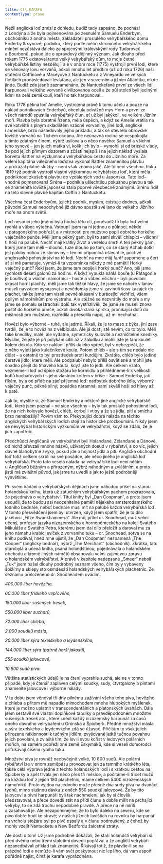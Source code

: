 ```yaml
---
title: Cl\.KARAFA
contentType: prose
---
```


<section>

Nežli anglická loď zmizí z dohledu, budiž tady zapsáno, že pochází z Londýna a že byla pojmenována po zesnulém Samuelu Enderbym, obchodníku z onoho města, zakladateli proslulého velrybářského domu Enderby & synové; podniku, který podle mého skromného velrybářského mínění nezůstává daleko za spojenými královskými rody Tudorovců a Bourbonů, pokud jde o opravdový dějinný význam. Jak dlouho před rokem 1775 existoval tento velký velrybářský dům, to moje četné velrybářské listiny nesdělují; ale v onom roce (1775) vystrojil první lodi, které se věnovaly lovu vorvaňů, ačkoli mnoho let předtím (už od roku 1726) naši stateční Coffinové a Maceyové z Nantucketu a z Vineyardu ve velkých flotilách pronásledovali leviatana, ale jen v severním a jižním Atlantiku, nikde jinde. Budiž zde jasně zaznamenáno, že Nantuckeťané první ze všech lidí harpunovali velkého vorvaně civilizovanou ocelí a že půl století byli jedinými lidmi na celé zeměkouli, kteří ho tak harpunovali.

Roku 1778 pěkná loď Amelie, vystrojená právě k tomu účelu a pouze na náklad podnikavých Enderbyů, obeplula odvážně mys Horn a první ze všech národů spustila velrybářský člun, ať už byl jakýkoli, ve velkém Jižním moři. Plavba byla obratně řízena, měla úspěch, a když se Amelie vrátila na své kotviště s plným skladištěm vzácné vorvaniny, jiné lodi, anglické i americké, brzo následovaly jejího příkladu, a tak se otevřelo obrovské loviště vorvaňů na Tichém oceánu. Ale neúnavná rodina se nespokojila s tímto zdatným činem, nýbrž usilovala o něco nového: Samuel a všichni jeho synové – jen jejich matka ví, kolik jich bylo – vymohli si od britské vlády, že pod jejich přímým dozorem a zčásti nejspíš i na jejich náklad vyslala korvetu Rattler na výzkumnou velrybářskou cestu do Jižního moře. Za velení kapitána válečného loďstva vykonal Rattler znamenitou plavbu a prokázal platné služby – není však známo jaké. Ale to není všechno. Roku 1819 týž podnik vystrojil vlastní výzkumnou velrybářskou loď, která měla podniknout zkušební plavbu do vzdálených vod u Japonska. Tato loď– vhodně pojmenovaná Siréna – podnikla ušlechtilou pokusnou plavbu a tak se znamenitá loviště japonská stala poprvé všeobecně známými. Sirénu řídil na této slavné plavbě kapitán Coffin z Nantucketu.

Všechna čest Enderbyům, jejichž podnik, myslím, existuje dodnes, ačkoli původní Samuel nepochybně již dávno spustil své lano do velkého Jižního moře na onom světě.

Loď nesoucí jeho jméno byla hodna této cti, poněvadž to byla loď velmi rychlá a vůbec výtečná. Vstoupil jsem na ni jednou o půlnoci, někde u patagonského pobřeží, a v místnosti pro mužstvo popil dobrého horkého vaječného punče. Měli jsme pěkný gam, byli to samí skvělí chlapíci – všichni ti hoši na palubě. Nechť mají krátký život a veselou smrt! A ten pěkný gam, který jsme tam měli – dlouho, tuze dlouho po tom, co se starý Achab dotkl její paluby nohou ze slonoviny – ten mi připomíná ušlechtilé, poctivé anglosaské pohostinství na té lodi. Nechť na mne můj farář zapomene a čert ať si mě pamatuje, vymizí-li ta vzpomínka někdy z mé paměti! Horký vaječný punč? Řekl jsem, že jsme tam popíjeli horký punč? Ano, pili jsme rychlostí deseti galonů za hodinu. A když vypukla náhlá bouře (u Patagonie je bouřlivo) a všichni námořníci – hosté a vůbec všichni – byli povoláni skasat horní plachty, měli jsme tak těžké hlavy, že jsme se nahoře v lanoví museli navzájem vysazovat a nevědomky jsme si zavinuli šosy kazajek do plachet, takže jsme tam viseli pevně skasaní v burácející vichřici, všem opilým námořníkům pro výstrahu. Ale stěžně se nezvrátily do moře a my jsme se pomalu seštrachali dolů tak vystřízlivělí, že jsme se museli znova pustit do horkého punče, ačkoli divoká slaná sprška, pronikající dolů do místnosti pro mužstvo, rozředila a přesolila nápoj, až mi nechutnal.

Hovězí bylo výborné – tuhé, ale jadrné. Říkali, že je to maso z býka, jiní zase tvrdili, že je to hovězina z velblouda. Ale já dost jistě nevím, co to bylo. Měli také knedlíky, malé, ale vydatné, symetricky kulovité a nezničitelné knedlíky. Myslím, že jste je při polykání cítili až v žaludku a mohli jste je tam koulet kolem dokola. Kdo se naklonil příliš daleko vpřed, byl v nebezpečí, že z něho vyletí jako kulečníkové koule. Potom chléb – ale s tím se nedalo nic dělat – a ostatně to byl prostředek proti kurdějím. Zkrátka, chléb bylo jediné čerstvé jídlo, které měli. Ale podpalubí nebylo příliš osvětlené a mohli jste snadno přejít do tmavého kouta, když jste to jedli. Ale celkem vzato, vezmeme-li loď od špice stožáru ke kormidlu a přihlédneme-li k velikosti kotlů kuchařových i s jeho vlastním kotlem v břiše – Samuel Enderby, jak říkám, byla od přídě na záď příjemná loď: nadbytek dobrého jídla, výborný vaječný punč, pěkně silný; posádka náramná, samí skvělí hoši od hlavy až k patě.

Jak to, myslíte si, že Samuel Enderby a některé jiné anglické velrybářské lodi, které jsem poznal – ne sice všechny – byly tak proslulé pohostinné lodi, že na nich kolovalo hovězí, chléb, korbel i vtipy a že se jídla, pití a smíchu brzo nenabažily? Povím vám to. Překypující dobrá nálada na těchto anglických velrybářských lodích stojí za historické prozkoumání. Nikdy jsem se nevyhýbal historickým výzkumům ve velrybářství, když se zdálo, že je jich zapotřebí.

Předchůdci Angličanů ve velrybářství byli Holanďané, Zélanďané a Dánové, od nichž převzali mnoho názvů, užívaných dosud v rybářství, a co víc, jejich dávné blahobytné zvyky, pokud jde o hojnost jídla a pití. Anglická obchodní loď totiž celkem skrblí na své posádce, ale něco jiného je anglická loď velrybářská. Proto tato veselá nálada na velrybářské lodi není něčím u Angličanů běžným a přirozeným, nýbrž náhodným a zvláštním, a proto jistě má zvláštní původ, jak jsme tu uvedli a jak to ještě podrobněji vysvětlíme.

Při svém bádání o velrybářských dějinách jsem náhodou přišel na starou holandskou knihu, která už zatuchlým velrybářským pachem prozrazovala, že pojednává o velrybářství. Titul knihy byl „Dan Coopman“, a proto jsem usoudil, že to budou asi neocenitelné paměti nějakého amsterodamského lodního bednáře, neboť bednáře musí mít na palubě každá velrybářská loď. V tomto přesvědčení jsem byl utvrzen, když jsem spatřil, že je to dílo jakéhosi „Fitze Swackhammera“. Ale můj přítel dr. Snodhead, muž velmi učený, profesor jazyka nizozemského a hornoněmeckého na koleji Svatého Mikuláše a Svatého Petra, kterému jsem dal dílo přeložit a daroval mu za jeho námahu krabici svíček z vorvaního tuku – dr. Snodhead, sotva se na knihu podíval, hned mne ujistil, že „Dan Coopman“ neznamená „The Cooper“ (anglicky bednář), nýbrž „The Merchant“ (obchodník). Zkrátka, tato starobylá a učená kniha, psaná holandštinou, pojednávala o holandském obchodu a kromě jiných námětů obsahovala velmi zajímavou zprávu o holandském velrybářství. A právě v kapitole nadepsané „Smeer“ neboli „Tuk“ jsem našel dlouhý podrobný seznam všeho, čím byly vybaveny špižírny a sklepy sto osmdesáti holandských velrybářských plachetnic. Ze seznamu přeloženého dr. Snodheadem uvádím:

_400.000 liber hovězího,_

_60.000 liber fríského vepřového,_

_150.000 liber sušených tresek,_

_550.000 liber sucharů,_

_72.000 liber chleba,_

_2.000 soudků másla,_

_20.000 liber sýra texelského a leydenského,_

_144.000 liber sýra (patrně horší jakosti),_

_555 soudků jalovcové,_

_10.800 sudů piva._

Většina statistických údajů je na čtení vyprahle suchá, ale ne v tomto případě, kdy je čtenář zaplaven celými soudky, sudy, čtvrtgalony a pintami znamenité jalovcové i výborné nálady.

V tu dobu jsem věnoval tři dny pilnému zažívání všeho toho piva, hovězího a chleba a přitom mě napadlo mimochodem mnoho hlubokých myšlenek, které je možno uplatnit v transcendentálních a platonských úvahách. Dále jsem sestavil své vlastní doplňkové tabulky o pravděpodobném množství sušených tresek atd., které snědl každý nizozemský harpunář za časů onoho dávného velrybaření u Grónska a Špicberk. Předně množství másla a sýra texelského a leydenského zdá se úžasné. Přičítám to však jejich přirozené náklonnosti k tučným jídlům, zvyšované ještě tučnou povahou jejich povolání, a zvláště tím, že lovili svou kořist v ledových polárních mořích, na samém pobřeží oné země Eskymáků, kde si veselí domorodci přiťukávají číšemi rybího tuku.

Množství piva je rovněž neobyčejně velké, 10 800 sudů. Ale polární rybářství lze v onom zeměpásu provozovat jen za tamního krátkého léta, takže celá výprava jedné z těchto holandských lodí i s krátkou cestou na Špicberky a zpět trvala jen něco přes tři měsíce, a počítáme-li třicet mužů na každou loď z jejich 180 plachetnic, máme celkem 5400 nizozemských námořníků. Proto vyjdou na jednoho muže přesně dva sudy piva na dvanáct týdnů, mimo slušnou dávku z oněch 550 soudků jalovcové. Že by tito jalovcoví a pivní harpunáři byli tak nachmelení, jak by si člověk představoval, a přece dovedli stát na přídi člunu a dobře mířit na prchající velryby, to se zdá trochu nepodobné pravdě. A přece na ně mířili a zasahovali je. Ale nezapomínejme, že to bylo daleko na severu, kde se pivo dobře hodí ke stravě; v našich jižních lovištích na rovníku by harpunář na vrcholu stožáru byl po pivě ospalý a v člunu podroušený, z čehož by mohly vzejít Nantucketu a New Bedfordu žalostné ztráty.

Ale dosti o tom! Už jsme podrobně dokázali, že staří holandští velrybáři si před dvěma nebo třemi stoletími dovedli popřávat a že angličtí velrybáři nezanedbávali příklad tak znamenitý. Říkávají totiž, že plavíte-li se na prázdné lodi a nemůže-li vám svět poskytnout nic lepšího, dá vám aspoň pořádně najíst, čímž je karafa vyprázdněna.

</section>
